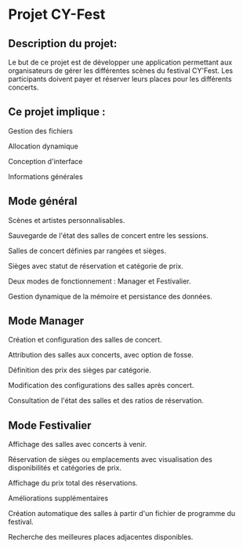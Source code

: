 # Projet CY-Fest

## Description du projet:

Le but de ce projet est de développer une application permettant aux organisateurs de gérer les différentes scènes du festival CY'Fest. Les participants doivent payer et réserver leurs places pour les différents concerts. 

## Ce projet implique :

Gestion des fichiers  
  
Allocation dynamique  
  
Conception d'interface  
  
Informations générales  
## Mode général
Scènes et artistes personnalisables.  
  
Sauvegarde de l'état des salles de concert entre les sessions.   
  
Salles de concert définies par rangées et sièges.  
  
Sièges avec statut de réservation et catégorie de prix.  
  
Deux modes de fonctionnement : Manager et Festivalier.  
  
Gestion dynamique de la mémoire et persistance des données.  
  

## Mode Manager
Création et configuration des salles de concert.  
  
Attribution des salles aux concerts, avec option de fosse.  
  
Définition des prix des sièges par catégorie.  
  
Modification des configurations des salles après concert.  
  
Consultation de l'état des salles et des ratios de réservation.  
  

## Mode Festivalier
Affichage des salles avec concerts à venir.  
  
Réservation de sièges ou emplacements avec visualisation des disponibilités et catégories de prix.  
  
Affichage du prix total des réservations.  
  
Améliorations supplémentaires  
  
Création automatique des salles à partir d'un fichier de programme du festival.  
  
Recherche des meilleures places adjacentes disponibles.  
  
